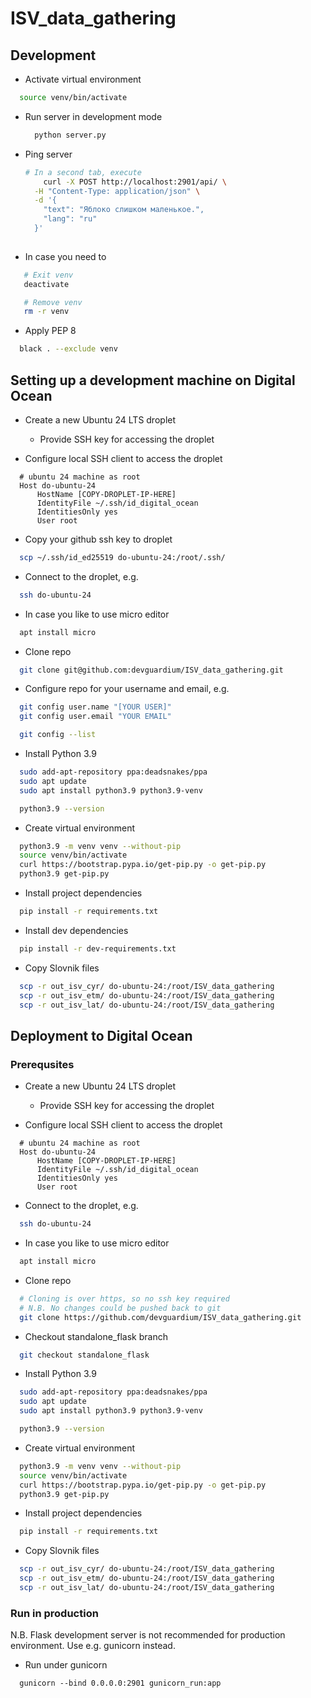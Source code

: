 # ISV_data_gathering

## Development
- Activate virtual environment
```sh
  source venv/bin/activate
```

- Run server in development mode
  ```sh
    python server.py
  ```

- Ping server
  
  ```sh
  # In a second tab, execute
      curl -X POST http://localhost:2901/api/ \
    -H "Content-Type: application/json" \
    -d '{
      "text": "Яблоко слишком маленькое.",
      "lang": "ru"
    }'
    


- In case you need to

 ```sh
    # Exit venv
    deactivate

    # Remove venv
    rm -r venv
 ```

  - Apply PEP 8
  ```sh
    black . --exclude venv
  ```

## Setting up a development machine on Digital Ocean

  - Create a new Ubuntu 24 LTS droplet
    - Provide SSH key for accessing the droplet

  - Configure local SSH client to access the droplet
  ```ssh-config
    # ubuntu 24 machine as root
    Host do-ubuntu-24
        HostName [COPY-DROPLET-IP-HERE]
        IdentityFile ~/.ssh/id_digital_ocean
        IdentitiesOnly yes
        User root
   ```

  - Copy your github ssh key to droplet
  ```sh
    scp ~/.ssh/id_ed25519 do-ubuntu-24:/root/.ssh/
  ```

  - Connect to the droplet, e.g.
  ```sh
    ssh do-ubuntu-24
  ```
  
  - In case you like to use micro editor
  ```sh
    apt install micro
  ```

  - Clone repo
  ```sh
    git clone git@github.com:devguardium/ISV_data_gathering.git
  ```

  - Configure repo for your username and email, e.g.
  ```sh
    git config user.name "[YOUR USER]"
    git config user.email "YOUR EMAIL"

    git config --list
  ```

  - Install Python 3.9
  ```sh
    sudo add-apt-repository ppa:deadsnakes/ppa
    sudo apt update
    sudo apt install python3.9 python3.9-venv

    python3.9 --version
  ```

  - Create virtual environment
  ```sh
    python3.9 -m venv venv --without-pip
    source venv/bin/activate
    curl https://bootstrap.pypa.io/get-pip.py -o get-pip.py
    python3.9 get-pip.py
  ```

  - Install project dependencies
  ```sh
    pip install -r requirements.txt
  ```

  - Install dev dependencies
  ```sh
    pip install -r dev-requirements.txt
  ```

  - Copy Slovnik files
  ```sh
    scp -r out_isv_cyr/ do-ubuntu-24:/root/ISV_data_gathering
    scp -r out_isv_etm/ do-ubuntu-24:/root/ISV_data_gathering
    scp -r out_isv_lat/ do-ubuntu-24:/root/ISV_data_gathering
  ```

## Deployment to Digital Ocean

### Prerequsites

  - Create a new Ubuntu 24 LTS droplet
    - Provide SSH key for accessing the droplet

  - Configure local SSH client to access the droplet
  ```ssh-config
    # ubuntu 24 machine as root
    Host do-ubuntu-24
        HostName [COPY-DROPLET-IP-HERE]
        IdentityFile ~/.ssh/id_digital_ocean
        IdentitiesOnly yes
        User root
   ```

  - Connect to the droplet, e.g.
  ```sh
    ssh do-ubuntu-24
  ```
  
  - In case you like to use micro editor
  ```sh
    apt install micro
  ```

  - Clone repo
  ```sh
    # Cloning is over https, so no ssh key required
    # N.B. No changes could be pushed back to git
    git clone https://github.com/devguardium/ISV_data_gathering.git
  ```

  - Checkout standalone_flask branch
  ```sh
    git checkout standalone_flask
  ```

   - Install Python 3.9
  ```sh
    sudo add-apt-repository ppa:deadsnakes/ppa
    sudo apt update
    sudo apt install python3.9 python3.9-venv

    python3.9 --version
  ```

  - Create virtual environment
  ```sh
    python3.9 -m venv venv --without-pip
    source venv/bin/activate
    curl https://bootstrap.pypa.io/get-pip.py -o get-pip.py
    python3.9 get-pip.py
  ```

  - Install project dependencies
  ```sh
    pip install -r requirements.txt
  ```

  - Copy Slovnik files
  ```sh
    scp -r out_isv_cyr/ do-ubuntu-24:/root/ISV_data_gathering
    scp -r out_isv_etm/ do-ubuntu-24:/root/ISV_data_gathering
    scp -r out_isv_lat/ do-ubuntu-24:/root/ISV_data_gathering
  ```

### Run in production
N.B. Flask development server is not recommended for production environment. Use e.g. gunicorn instead.

  - Run under gunicorn
  ```
    gunicorn --bind 0.0.0.0:2901 gunicorn_run:app
  ```
